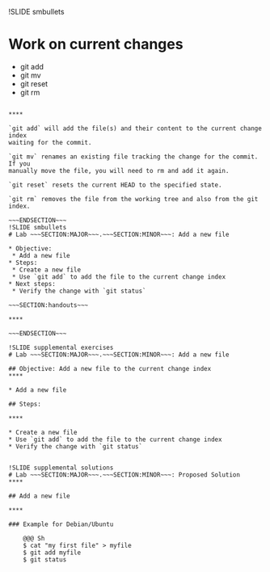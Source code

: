 !SLIDE smbullets
# Work on current changes

* git add
* git mv
* git reset
* git rm

~~~SECTION:handouts~~~

****

`git add` will add the file(s) and their content to the current change index
waiting for the commit.

`git mv` renames an existing file tracking the change for the commit. If you
manually move the file, you will need to rm and add it again.

`git reset` resets the current HEAD to the specified state.

`git rm` removes the file from the working tree and also from the git index.

~~~ENDSECTION~~~
!SLIDE smbullets
# Lab ~~~SECTION:MAJOR~~~.~~~SECTION:MINOR~~~: Add a new file

* Objective:
 * Add a new file
* Steps:
 * Create a new file
 * Use `git add` to add the file to the current change index
* Next steps:
 * Verify the change with `git status`

~~~SECTION:handouts~~~

****

~~~ENDSECTION~~~

!SLIDE supplemental exercises
# Lab ~~~SECTION:MAJOR~~~.~~~SECTION:MINOR~~~: Add a new file

## Objective: Add a new file to the current change index
****

* Add a new file

## Steps:

****

* Create a new file
* Use `git add` to add the file to the current change index
* Verify the change with `git status`


!SLIDE supplemental solutions
# Lab ~~~SECTION:MAJOR~~~.~~~SECTION:MINOR~~~: Proposed Solution
****

## Add a new file

****

### Example for Debian/Ubuntu

    @@@ Sh
    $ cat "my first file" > myfile
    $ git add myfile
    $ git status

